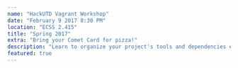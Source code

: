 ```yaml
---
name: "HackUTD Vagrant Workshop"
date: "February 9 2017 8:30 PM"
location: "ECSS 2.415"
title: "Spring 2017"
extra: "Bring your Comet Card for pizza!"
description: "Learn to organize your project's tools and dependencies efficiently with Vagrant. Spend less time setting up your development environment and spend more time coding. We'll also be selling ACM shirts there!"
featured: true
---
```

